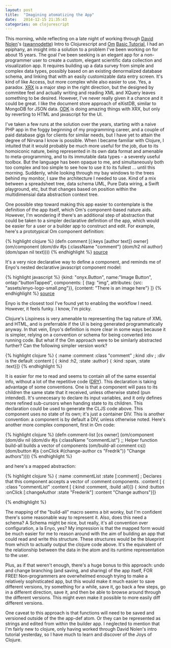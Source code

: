```yaml
---
layout: post
title:  "Imagining atomatizing the App"
date:   2014-12-15 21:35:43
categories: om clojurescript
---
```


This morning, while reflecting on a late night of working through [David Nolen](https://swannodette.github.io)'s ([swannodette](https://github.com/swannodette)) Intro to Clojurescript and [Om][om] [Basic Tutorial][om-tut], I had an epiphany, an insight into a solution to a problem I've been working on for about 15 years.  The goal I've been seeking is an elegant app for a non-programmer user to create a custom, elegant scientific data collection and visualization app.  It requires building up a data survey from simple and complex data types, possibly based on an existing denormalized database schema, and linking that with an easily customizable data entry screen.  It's kind of like Access, but more complex while also easier to use.  Yes, a paradox.  [XRX](https://en.wikipedia.org/wiki/XRX_%28web_application_architecture%29) is a major step in the right direction, but the designed by commitee feel and actually writing and reading XML and XQuery leaves something to be desired.  However, I've never really given it a chance and it could be great.  I like the document store approach of eXistDB, similar to MongoDB for JSON data.  [ODK](https://opendatakit.org/) is doing amazing things with XRX, but only by reverting to HTML and javascript for the UI.

I've taken a few runs at the solution over the years, starting with a naive PHP app in the foggy beginning of my programming career, and a couple of paid database gigs for clients for similar needs, but I have yet to attain the degree of Nirvana I know is possible.  When I became familiar with Clojure, I intuited that it would probably be much more useful for the job, due to its homoiconic nature, being represented in its own data format and amenable to meta-programming, and to its immutable data types - a severely useful toolbox.  But the language has been opaque to me, and simultaneously both too complex and too simple to see how to use it to its fullest ... until this morning.  Suddenly, while looking through my bay windows to the trees behind my monitor, I saw the architecture I needed to use.  Kind of a mix between a spreadsheet tree, data schema UML, Pure Data wiring, a Swift playground, etc, but that changes based on position within the multidimensial data abstraction context tree.

One possible step toward making this app easier to contemplate is the definition of the app itself, which Om's component-based nature aids.  However, I'm wondering if there's an additional step of abstraction that could be taken to a simpler declarative definition of the app, which would be easier for a user or a builder app to construct and edit.  For example, here's a prototypical Om component definition:

{% highlight clojure %}
(defn comment [{:keys [author text]} owner]
  (om/component
    (dom/div #js {:className "comment"}
      (dom/h2 nil author)
      (dom/span nil text))))
{% endhighlight %}
[source][fredyr-gist]

It's a very nice declarative way to define a component, and reminds me of Enyo's nested declarative javascript component model:

{% highlight javascript %}
{kind: "onyx.Button", name:"Image Button", ontap:"buttonTapped", components: [
  {tag: "img", attributes: {src: "assets/enyo-logo-small.png"}},
  {content: "There is an image here"}
]}
{% endhighlight %}
[source][enyo]

Enyo is the closest tool I've found yet to enabling the workflow I need.  However, it feels funky.  I know, I'm picky.

Clojure's Lispiness is very amenable to representing the tag nature of XML and HTML, and is preferrable if the UI is being generated programmatically anyway.  In that vein, Enyo's definition is more clear in some ways because it is simpler, relying on a convention or schema for being converted into running code.  But what if the Om approach were to be similarly abstracted further?  Can the following simpler version work?

{% highlight clojure %}
{ :name :comment
  :class "comment"
  ;:kind :div ; :div is the default
  :content [
   { :kind :h2, :state :author}
   { :kind :span, :state :text}]}
{% endhighlight %}

It is easier for me to read and seems to contain all of the same essential info, without a lot of the repetitive code ([DRY](https://en.wikipedia.org/wiki/Don%27t_repeat_yourself)).  This declaration is taking advantage of some conventions.  One is that a component will pass to its children the same state that it received, unless otherwise stated (pun intended).  It's unnecesary to declare its input variables, and it only defines more refined sub-cursors when handing state to its children.  This declaration could be used to generate the CLJS code above.  This component uses no state of its own; it's just a container DIV.  This is another convention: a component is by default a DIV, unless otherwise noted.  Here's another more complex component, first in Om code:

{% highlight clojure %}
(defn comment-list [cs owner]
  (om/component
    (dom/div nil
      (dom/div #js {:className "commentList"}
        ;; Helper function build-all builds a vector of components
        (om/build-all comment cs))
      (dom/button #js
        {:onClick #(change-author cs "Fredrik")}
        "Change authors"))))
{% endhighlight %}

and here's a mapped abstraction:

{% highlight clojure %}
{ :name :commentList
  :state [:comment] ; Declares that this component accepts a vector of :comment components.
  :content [
    { :class "commentList"
      :content [
        {:kind :comment, :build :all}]}
    { :kind :button
      :onClick [:changeAuthor :state "Frederik"]
      :content "Change authors"}]}

{% endhighlight %}

The mapping of the "build-all" macro seems a bit wonky, but I'm confident there's some reasonable way to represent it.  Also, does this need a schema?  A Schema might be nice, but really, it's all convention over configuration, a la Enyo, yes?  My impression is that the mapped form would be much easier for me to reason around with the aim of building an app that could read and write this structure.  These structures would be the blueprint from which to actually output the clojure code above.  It's the equivalent of the relationship between the data in the atom and its runtime representation to the user.

Plus, as if that weren't enough, there's a huge bonus to this approach: undo and change branching (and saving, and sharing) of the app itself, FOR FREE!  Non-programmers are overwhelmed enough trying to make a relatively sophisticated app, but this would make it much easier to save different versions, try something for a while, save it, go back a few steps, go in a different direction, save it, and then be able to browse around through the different versions.  This might even make it possible to more easily diff different versions.

One caveat to this approach is that functions will need to be saved and versioned outside of the the app-def atom.  Or they can be represented as strings and edited from within the builder app.  I neglected to mention that I'm fairly new to clojure, only having worked through David Nolen's intro tutorial yesterday, so I have much to learn and discover of the Joys of Clojure.


[fredyr-gist]:      https://gist.github.com/fredyr/8460923
[enyo]:   https://github.com/enyojs/onyx/blob/master/samples/ButtonSample.js
[om]: https://github.com/swannodette/om
[om-tut]: https://github.com/swannodette/om/wiki/Basic-Tutorial
